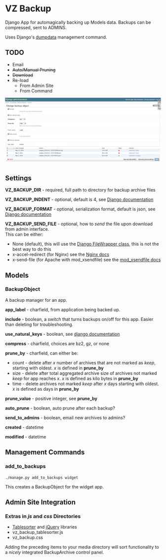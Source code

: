 VZ Backup
=========

Django App for automagically backing up Models data.  Backups can be compressed, sent to ADMINS.

Uses Django's [dumpdata](http://docs.djangoproject.com/en/dev/ref/django-admin/#dumpdata-appname-appname-appname-model 'dumpdata docs') management command.

TODO
----

* Email
* <del>Auto/Manual Pruning</del>
* <del>Download</del>
* Re-load 
    * From Admin Site
    * From Command

![admin integration](http://github.com/jobscry/vz-backup/raw/master/screenshots/admin.png "admin integration")

Settings
--------

**VZ_BACKUP_DIR** - required, full path to directory for backup archive files

**VZ_BACKUP_INDENT** - optional, default is 4, see [Django documentation](http://docs.djangoproject.com/en/dev/ref/django-admin/#djadminopt---indent)

**VZ_BACKUP_FORMAT** - optional, serialization format, default is json, see [Django documentation](http://docs.djangoproject.com/en/dev/topics/serialization/#id1)

**VZ_BACKUP_SEND_FILE** - optional, how to *send* the file upon download from admin interface.  
This can be either:

* None (default), this will use the [Django FileWrapper class](http://code.djangoproject.com/browser/django/trunk/django/core/servers/basehttp.py#L32), 
this is not the best way to do this
* x-accel-redirect (for Nginx) see the [Nginx docs](http://wiki.nginx.org/NginxXSendfile)
* x-send-file (for Apache with mod_xsendfile) see the 
[mod_xsendfile docs](http://tn123.ath.cx/mod_xsendfile/)


Models
------

### BackupObject


A backup manager for an app.

**app_label** - charfield, from application being backed up.

**include** - boolean, a *switch* that turns backups on/off for this app.  Easier than deleting for troubleshooting.

**use_natural_keys** - boolean, see [django documentation](http://docs.djangoproject.com/en/dev/ref/django-admin/#djadminopt---natural)

**compress** - charfield, choices are bz2, gz, or none

**prune_by** - charfield, can either be:

* count - delete after *x* number of archives that are not marked as *keep*, starting with oldest.  *x* is defined in **prune_by** 
* size - delete after total aggregated archive size of archives not marked *keep* for app reaches *x*.  *x* is defined as kilo bytes in **prune_by**
* time - delete archives not marked *keep* after *x* days starting with oldest. *x* is defined as days in **prune_by** 

**prune_value** - positive integer, see **prune_by**

**auto_prune** - boolean, auto prune after each backup?

**send_to_admins** - boolean, email new archives to admins?

**created** - datetime

**modified** - datetime


Management Commands
-------------------

### add_to_backups


`./manage.py add_to_backups widget`

This creates a BackupObject for the widget app.

Admin Site Integration
----------------------

### Extras in *js* and *css* Directories

* [Tablesorter](http://tablesorter.com/) and [jQuery](http://jquery.com) libraries
* vz_backup_tablesorter.js 
* vz_backup.css 

Adding the preceding items to your media directory will sort functionality to a *nicely* integrated BackupArchive control 
panel.